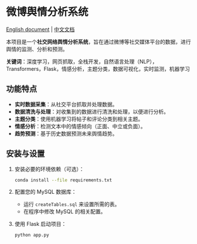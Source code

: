 # 微博舆情分析系统

[English document](./README.md) | [中文文档](#)

本项目是一个**社交网络舆情分析系统**，旨在通过微博等社交媒体平台的数据，进行舆情的监测、分析和预测。

**关键词**：深度学习，网页抓取，全栈开发，自然语言处理（NLP），Transformers，Flask，情感分析，主题分类，数据可视化，实时监测，机器学习

## 功能特点

- **实时数据采集**：从社交平台抓取并处理数据。
- **数据清洗与处理**：对收集到的数据进行清洗和处理，以便进行分析。
- **主题分类**：使用机器学习将帖子和评论分类到相关主题。
- **情感分析**：检测文本中的情感倾向（正面、中立或负面）。
- **趋势预测**：基于历史数据预测未来舆情趋势。

## 安装与设置

1. 安装必要的环境依赖（可选）：

   ```bash
   conda install --file requirements.txt
   ```

2. 配置您的 MySQL 数据库：

   - 运行 `createTables.sql` 来设置所需的表。
   - 在程序中修改 MySQL 的相关配置。

3. 使用 Flask 启动项目：

   ```bash
   python app.py
   ```
